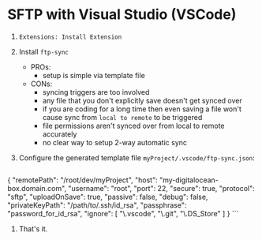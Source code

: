# SFTP with Visual Studio (VSCode)

1. `Extensions: Install Extension`
1. Install `ftp-sync`
    * PROs:
        * setup is simple via template file
    * CONs:
        * syncing triggers are too involved
        * any file that you don't explicitly save doesn't get synced over
        * if you are coding for a long time  then even saving a file won't cause sync from `local to remote` to be triggered
        * file permissions aren't synced over from local to remote accurately
        * no clear way to setup 2-way automatic sync

1. Configure the generated template file `myProject/.vscode/ftp-sync.json`:
    ```
{
    "remotePath": "/root/dev/myProject",
    "host": "my-digitalocean-box.domain.com",
    "username": "root",
    "port": 22,
    "secure": true,
    "protocol": "sftp",
    "uploadOnSave": true,
    "passive": false,
    "debug": false,
    "privateKeyPath": "/path/to/.ssh/id_rsa",
    "passphrase": "password_for_id_rsa",
    "ignore": [
        "\\.vscode",
        "\\.git",
        "\\.DS_Store"
    ]
}
    ```
1. That's it.